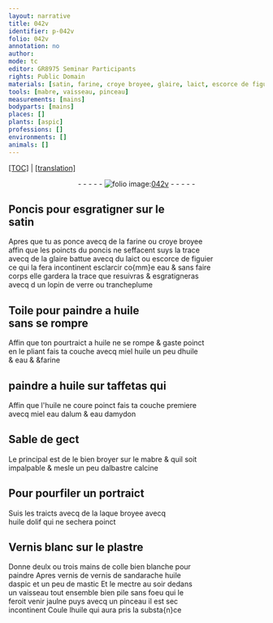 ```yaml
---
layout: narrative
title: 042v
identifier: p-042v
folio: 042v
annotation: no
author:
mode: tc
editor: GR8975 Seminar Participants
rights: Public Domain
materials: [satin, farine, croye broyee, glaire, laict, escorce de figuier, huile, miel, eau, taffetas, eau dalum, eau damydon, Sable de gect, mabre, albastre calcine, laque, huile dolif, Vernis blanc, plastre, colle bien blanche, vernis de sandarache huile daspic et un peu de mastic, sandarache, huile daspic, mastic]
tools: [mabre, vaisseau, pinceau]
measurements: [mains]
bodyparts: [mains]
places: []
plants: [aspic]
professions: []
environments: []
animals: []
---
```


<p><a href="{{ site.baseurl }}/diplomatic/">[TOC]</a> | <a href="{{ site.baseurl }}/texts/p-042v_tl/">[translation]</a></p><div class="folio" align="center">- - - - - <a href="http://gallica.bnf.fr/ark:/12148/btv1b10500001g/f90.image" target="_blank"><img src="https://cu-mkp.github.io/2017-workshop-edition/assets/photo-icon.png" alt="folio image: " style="display:inline-block; margin-bottom:-3px;"/>042v</a> - - - - - </div>  
  

## Poncis pour esgratigner sur le<br/> <span class="m">satin</span>

 
Apres que tu as ponce avecq de la <span class="m">farine</span> ou <span class="m">croye broyee</span><br/> affin que les poincts du poncis ne seffacent suys la trace<br/> avecq de la <span class="m">glaire</span> battue avecq du <span class="m">laict</span> ou <span class="m">escorce de figuier</span><br/> ce qui la fera incontinent esclarcir co{mm}e eau & sans faire<br/> corps elle gardera la trace que resuivras & esgratigneras<br/> avecq <span class="del">d</span> un lopin de verre ou trancheplume
 
 
  

## Toile pour paindre a <span class="m">huile</span><br/> sans se rompre

 
Affin que ton pourtraict a <span class="m">huile</span> ne se rompe & gaste poinct<br/> en le pliant fais ta couche avecq <span class="m">miel</span> <span class="del">huile</span> un peu d<span class="m">huile</span><br/> & <span class="m">eau</span> & <span class="add">&</span><span class="m">farine</span>
 
 
  

## paindre a <span class="m">huile</span> sur <span class="m">taffetas</span> <span class="del">qui</span>

 
Affin que l'<span class="m">huile</span> ne coure poinct fais ta couche premiere<br/> avecq <span class="m">miel</span> <span class="m">eau dalum</span> & <span class="m">eau damydon</span>
 
 
  

## <span class="m">Sable de gect</span>

 
Le principal est de le bien broyer sur le <span class="tl"><span class="m">mabre</span></span> & quil soit<br/> impalpable & mesle un peu d<span class="m">albastre calcine</span>
 
 
  

## Pour pourfiler un portraict

 
Suis les traicts avecq de la <span class="m">laque</span> broyee avecq<br/> <span class="m">huile dolif</span> qui ne sechera poinct
 
 
  

## <span class="m">Vernis blanc</span> sur le <span class="m">plastre</span>

 
Donne deulx ou trois <span class="ms"><span class="bp">mains</span></span> de <span class="m">colle bien blanche</span> pour<br/> paindre Apres vernis de <span class="m">vernis de <span class="m">sandarache</span> <span class="m">huile<br/> d<span class="pa">aspic</span></span> et un peu de <span class="m">mastic</span></span> Et le mectre <span class="tmp">au soir</span> dedans<br/> un <span class="tl">vaisseau</span> tout ensemble bien pile sans foeu qui le<br/> feroit venir jaulne puys avecq un <span class="tl">pinceau</span> il est sec<br/> incontinent Coule l<span class="m">huile</span> qui aura pris la substa{n}ce
 
